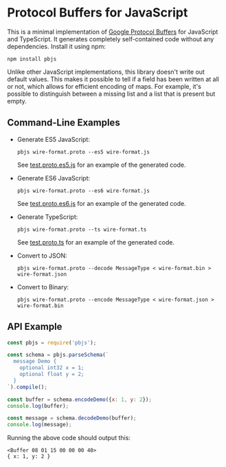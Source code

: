 # Protocol Buffers for JavaScript

This is a minimal implementation of [Google Protocol Buffers](https://developers.google.com/protocol-buffers/) for JavaScript and TypeScript.
It generates completely self-contained code without any dependencies.
Install it using npm:

```
npm install pbjs
```

Unlike other JavaScript implementations, this library doesn't write out default values.
This makes it possible to tell if a field has been written at all or not, which allows for efficient encoding of maps.
For example, it's possible to distinguish between a missing list and a list that is present but empty.

## Command-Line Examples

* Generate ES5 JavaScript:

  ```
  pbjs wire-format.proto --es5 wire-format.js
  ```

  See [test.proto.es5.js](https://github.com/evanw/pbjs/blob/master/test.proto.es5.js) for an example of the generated code.

* Generate ES6 JavaScript:

  ```
  pbjs wire-format.proto --es6 wire-format.js
  ```

  See [test.proto.es6.js](https://github.com/evanw/pbjs/blob/master/test.proto.es6.js) for an example of the generated code.

* Generate TypeScript:

  ```
  pbjs wire-format.proto --ts wire-format.ts
  ```

  See [test.proto.ts](https://github.com/evanw/pbjs/blob/master/test.proto.ts) for an example of the generated code.

* Convert to JSON:

  ```
  pbjs wire-format.proto --decode MessageType < wire-format.bin > wire-format.json
  ```

* Convert to Binary:

  ```
  pbjs wire-format.proto --encode MessageType < wire-format.json > wire-format.bin
  ```

## API Example

```js
const pbjs = require('pbjs');

const schema = pbjs.parseSchema(`
  message Demo {
    optional int32 x = 1;
    optional float y = 2;
  }
`).compile();

const buffer = schema.encodeDemo({x: 1, y: 2});
console.log(buffer);

const message = schema.decodeDemo(buffer);
console.log(message);
```

Running the above code should output this:

```
<Buffer 08 01 15 00 00 00 40>
{ x: 1, y: 2 }
```
